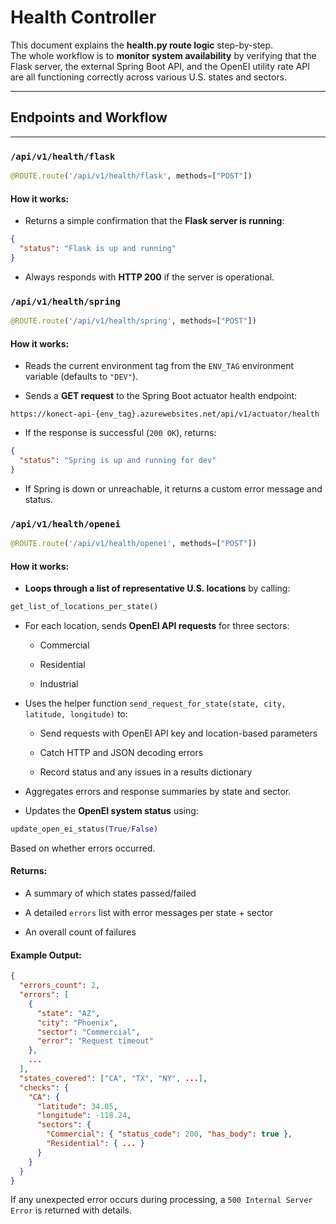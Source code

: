 # Health Controller

This document explains the **health.py route logic** step-by-step.  
The whole workflow is to **monitor system availability** by verifying that the Flask server, the external Spring Boot API, and the OpenEI utility rate API are all functioning correctly across various U.S. states and sectors.

---

## Endpoints and Workflow

---

### `/api/v1/health/flask`

```python
@ROUTE.route('/api/v1/health/flask', methods=["POST"])
```

#### How it works:

- Returns a simple confirmation that the **Flask server is running**:

```json
{
  "status": "Flask is up and running"
}
```

- Always responds with **HTTP 200** if the server is operational.

### `/api/v1/health/spring`

```python
@ROUTE.route('/api/v1/health/spring', methods=["POST"])
```
#### How it works:

- Reads the current environment tag from the `ENV_TAG` environment variable (defaults to `"DEV"`).

- Sends a **GET request** to the Spring Boot actuator health endpoint:

```http
https://konect-api-{env_tag}.azurewebsites.net/api/v1/actuator/health
```

- If the response is successful (`200 OK`), returns:

```json
{
  "status": "Spring is up and running for dev"
}
```

- If Spring is down or unreachable, it returns a custom error message and status.

### `/api/v1/health/openei`

```python
@ROUTE.route('/api/v1/health/openei', methods=["POST"])
```

#### How it works:

- **Loops through a list of representative U.S. locations** by calling:

```python
get_list_of_locations_per_state()
```

- For each location, sends **OpenEI API requests** for three sectors:
    
    - Commercial
    
    - Residential
    
    - Industrial

- Uses the helper function `send_request_for_state(state, city, latitude, longitude)` to:
    
    - Send requests with OpenEI API key and location-based parameters
    
    - Catch HTTP and JSON decoding errors
    
    - Record status and any issues in a results dictionary

- Aggregates errors and response summaries by state and sector.

- Updates the **OpenEI system status** using:

```python
update_open_ei_status(True/False)
```

Based on whether errors occurred.

#### Returns:

- A summary of which states passed/failed

- A detailed `errors` list with error messages per state + sector

- An overall count of failures


#### Example Output:

```json
{
  "errors_count": 2,
  "errors": [
    {
      "state": "AZ",
      "city": "Phoenix",
      "sector": "Commercial",
      "error": "Request timeout"
    },
    ...
  ],
  "states_covered": ["CA", "TX", "NY", ...],
  "checks": {
    "CA": {
      "latitude": 34.05,
      "longitude": -118.24,
      "sectors": {
        "Commercial": { "status_code": 200, "has_body": true },
        "Residential": { ... }
      }
    }
  }
}
```

If any unexpected error occurs during processing, a `500 Internal Server Error` is returned with details.